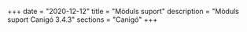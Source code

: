 +++
date        = "2020-12-12"
title       = "Mòduls suport"
description = "Mòduls suport Canigó 3.4.3"
sections    = "Canigó"
+++
